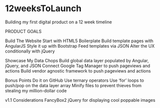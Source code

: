 # 12weeksToLaunch
Building my first digital product on a 12 week timeline

PRODUCT GOALS

Build The Website
  Start with HTML5 Boilerplate
  Build template pages with AngularJS
  Style it up with Bootstrap
  Feed templates via JSON
  Alter the UX conditionally with jQuery
  
Showcase My Data Chops
  Build global data layer populated by Angular, jQuery, and JSON
  Connect Google Tag Manager to push pageviews and actions
  Build vendor agnostic framework to push pageviews and actions
  
Bonus Points
  Do it on GitHub
  Use ternary operators
  Use ‘for’ loops to push/pop on the data layer array
  Minify files to prevent thieves from stealing my million-dollar code

v1.1 Considerations
  FancyBox2 jQuery for displaying cool poppable images
  
